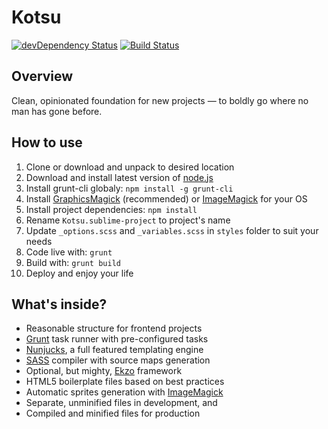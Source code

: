 # Kotsu

[![devDependency Status](https://img.shields.io/david/dev/LotusTM/Kotsu.svg?style=flat)](https://david-dm.org/LotusTM/Kotsu#info=devDependencies)
[![Build Status](https://img.shields.io/travis/LotusTM/Kotsu.svg?style=flat)](https://travis-ci.org/LotusTM/Kotsu)

## Overview

Clean, opinionated foundation for new projects — to boldly go where no man has gone before.

## How to use

1. Clone or download and unpack to desired location
2. Download and install latest version of [node.js](http://nodejs.org/)
3. Install grunt-cli globaly: `npm install -g grunt-cli`
3. Install [GraphicsMagick](http://www.graphicsmagick.org/download.html) (recommended) or [ImageMagick](http://www.imagemagick.org/script/binary-releases.php) for your OS
4. Install project dependencies: `npm install`
5. Rename `Kotsu.sublime-project` to project's name
6. Update `_options.scss` and `_variables.scss` in `styles` folder to suit your needs
7. Code live with: `grunt`
8. Build with: `grunt build`
9. Deploy and enjoy your life

## What's inside?

* Reasonable structure for frontend projects
* [Grunt](http://gruntjs.com/) task runner with pre-configured tasks
* [Nunjucks](http://mozilla.github.io/nunjucks/), a full featured templating engine
* [SASS](http://sass-lang.com/) compiler with source maps generation
* Optional, but mighty, [Ekzo](https://github.com/ArmorDarks/ekzo.sass) framework
* HTML5 boilerplate files based on best practices
* Automatic sprites generation with [ImageMagick](http://www.imagemagick.org)
* Separate, unminified files in development, and
* Compiled and minified files for production